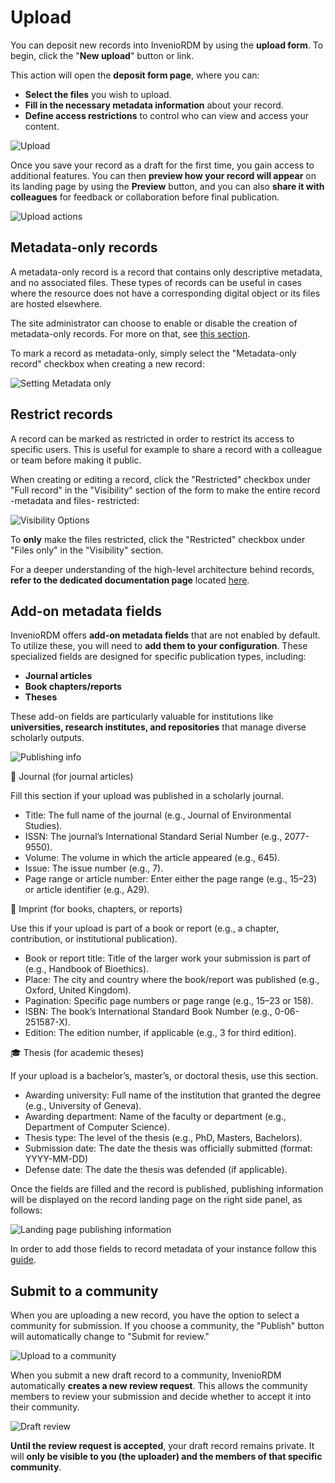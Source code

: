 # Upload

You can deposit new records into InvenioRDM by using the **upload form**. To begin, click the "**New upload**" button or link.

This action will open the **deposit form page**, where you can:

- **Select the files** you wish to upload.
- **Fill in the necessary metadata information** about your record.
- **Define access restrictions** to control who can view and access your content.

![Upload](../imgs/records/deposit.jpg)

Once you save your record as a draft for the first time, you gain access to additional features. You can then **preview how your record will appear** on its landing page by using the **Preview** button, and you can also **share it with colleagues** for feedback or collaboration before final publication.

![Upload actions](../imgs/records/deposit-actions.jpg)

## Metadata-only records

A metadata-only record is a record that contains only descriptive metadata, and no associated files. These types of records can be useful in cases where the resource does not have a corresponding digital object or its files are hosted elsewhere.

The site administrator can choose to enable or disable the creation of metadata-only records. For more on that, see [this section](../../operate/customize/metadata/metadata_only.md).

To mark a record as metadata-only, simply select the "Metadata-only record" checkbox when creating a new record:

![Setting Metadata only](../imgs/records/meta_data_only.png)

## Restrict records

A record can be marked as restricted in order to restrict its access to specific users. This is useful for example to share a record with a colleague or team before making it public.

When creating or editing a record, click the "Restricted" checkbox under "Full record" in the "Visibility" section of the form to make the entire record -metadata and files- restricted:

![Visibility Options](../imgs/records/visibility_options.png)

To **only** make the files restricted, click the "Restricted" checkbox under "Files only" in the "Visibility" section.

For a deeper understanding of the high-level architecture behind records, **refer to the dedicated documentation page** located [here](../../maintenance/architecture/records.md).

## Add-on metadata fields

InvenioRDM offers **add-on metadata fields** that are not enabled by default. To utilize these, you will need to **add them to your configuration**. These specialized fields are designed for specific publication types, including:

- **Journal articles**
- **Book chapters/reports**
- **Theses**

These add-on fields are particularly valuable for institutions like **universities, research institutes, and repositories** that manage diverse scholarly outputs.

![Publishing info](../imgs/records/publishing-info.png)

📰 Journal (for journal articles)

Fill this section if your upload was published in a scholarly journal.

- Title: The full name of the journal (e.g., Journal of Environmental Studies).
- ISSN: The journal’s International Standard Serial Number (e.g., 2077-9550).
- Volume: The volume in which the article appeared (e.g., 645).
- Issue: The issue number (e.g., 7).
- Page range or article number: Enter either the page range (e.g., 15–23) or article identifier (e.g., A29).

📖 Imprint (for books, chapters, or reports)

Use this if your upload is part of a book or report (e.g., a chapter, contribution, or institutional publication).

- Book or report title: Title of the larger work your submission is part of (e.g., Handbook of Bioethics).
- Place: The city and country where the book/report was published (e.g., Oxford, United Kingdom).
- Pagination: Specific page numbers or page range (e.g., 15–23 or 158).
- ISBN: The book’s International Standard Book Number (e.g., 0-06-251587-X).
- Edition: The edition number, if applicable (e.g., 3 for third edition).

🎓 Thesis (for academic theses)

If your upload is a bachelor’s, master’s, or doctoral thesis, use this section.

- Awarding university: Full name of the institution that granted the degree (e.g., University of Geneva).
- Awarding department: Name of the faculty or department (e.g., Department of Computer Science).
- Thesis type: The level of the thesis (e.g., PhD, Masters, Bachelors).
- Submission date: The date the thesis was officially submitted (format: YYYY-MM-DD)
- Defense date: The date the thesis was defended (if applicable).

Once the fields are filled and the record is published, publishing information will be displayed on the record landing page on the right side panel, as follows:

![Landing page publishing information](../imgs/records/publishing-info-landing-page.png)

In order to add those fields to record metadata of your instance follow this [guide](../../operate/customize/metadata/optional_fields.md).

## Submit to a community

When you are uploading a new record, you have the option to select a community for submission. If you choose a community, the "Publish" button will automatically change to "Submit for review."

![Upload to a community](../imgs/records/upload-community.jpg)

When you submit a new draft record to a community, InvenioRDM automatically **creates a new review request**. This allows the community members to review your submission and decide whether to accept it into their community.

![Draft review](../imgs/records/records-review.jpg)

**Until the review request is accepted**, your draft record remains private. It will **only be visible to you (the uploader) and the members of that specific community**.
